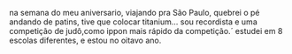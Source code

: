 na semana do meu aniversario, viajando pra São Paulo, quebrei o pé andando de patins, tive que colocar titanium...
sou recordista e uma competição de judô,como ippon mais rápido da competição.´
estudei em 8 escolas diferentes, e estou no oitavo ano.
